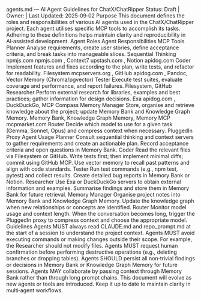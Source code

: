 agents.md — AI Agent Guidelines for ChatX/ChatRipper
Status: Draft | Owner: <TBD> | Last Updated: 2025‑09‑02
Purpose
This document defines the roles and responsibilities of various AI agents used in the ChatX/ChatRipper project. Each agent utilises specific MCP tools to accomplish its tasks. Adhering to these definitions helps maintain clarity and reproducibility in AI‑assisted development.
Agent Roles
Agent	Responsibilities	MCP Tools
Planner	Analyse requirements, create user stories, define acceptance criteria, and break tasks into manageable slices.	Sequential Thinking
npmjs.com
npmjs.com
, Context7
upstash.com
, Notion
apidog.com
Coder	Implement features and fixes according to the plan, write tests, and refactor for readability.	Filesystem
mcpservers.org
, GitHub
apidog.com
, Pandoc, Vector Memory (Chroma/pgvector)
Tester	Execute test suites, evaluate coverage and performance, and report failures.	Filesystem, GitHub
Researcher	Perform external research for libraries, examples and best practices; gather information for design decisions.	Exa
apidog.com
, DuckDuckGo, MCP Compass
Memory Manager	Store, organise and retrieve knowledge about the project; update Memory Bank and Knowledge Graph Memory.	Memory Bank, Knowledge Graph Memory, Memory MCP
mcpmarket.com
Router	Decide which model to use for a given task (Gemma, Sonnet, Opus) and compress context when necessary.	PluggedIn Proxy
Agent Usage
Planner
Consult sequential thinking and context servers to gather requirements and create an actionable plan.
Record acceptance criteria and open questions in Memory Bank.
Coder
Read the relevant files via Filesystem or GitHub.
Write tests first; then implement minimal diffs; commit using GitHub MCP.
Use vector memory to recall past patterns and align with code standards.
Tester
Run test commands (e.g., npm test, pytest) and collect results.
Create detailed bug reports in Memory Bank or Notion.
Researcher
Use Exa or DuckDuckGo servers to obtain external information and examples.
Summarise findings and store them in Memory Bank for future retrieval.
Memory Manager
Organise project notes into Memory Bank and Knowledge Graph Memory.
Update the knowledge graph when new relationships or concepts are identified.
Router
Monitor model usage and context length. When the conversation becomes long, trigger the PluggedIn proxy to compress context and choose the appropriate model.
Guidelines
Agents MUST always read CLAUDE.md and repo_prompt.md at the start of a session to understand the project context.
Agents MUST avoid executing commands or making changes outside their scope. For example, the Researcher should not modify files.
Agents MUST request human confirmation before performing destructive operations (e.g., deleting branches or dropping tables).
Agents SHOULD persist all non‑trivial findings or decisions in Memory Bank or Knowledge Graph Memory for future sessions.
Agents MAY collaborate by passing context through Memory Bank rather than through long prompt chains.
This document will evolve as new agents or tools are introduced. Keep it up to date to maintain clarity in multi‑agent workflows.